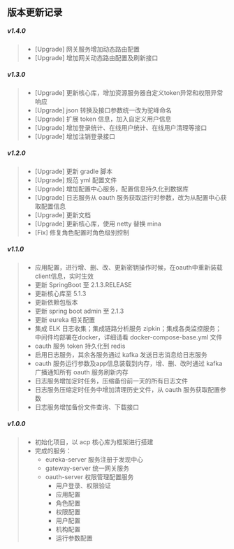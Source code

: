 ## 版本更新记录
##### v1.4.0
> - [Upgrade] 网关服务增加动态路由配置
> - [Upgrade] 增加网关动态路由配置及刷新接口
##### v1.3.0
> - [Upgrade] 更新核心库，增加资源服务器自定义token异常和权限异常响应
> - [Upgrade] json 转换及接口参数统一改为驼峰命名
> - [Upgrade] 扩展 token 信息，加入自定义用户信息
> - [Upgrade] 增加登录统计、在线用户统计、在线用户清理等接口
> - [Upgrade] 增加注销登录接口
##### v1.2.0
> - [Upgrade] 更新 gradle 脚本
> - [Upgrade] 规范 yml 配置文件
> - [Upgrade] 增加配置中心服务，配置信息持久化到数据库
> - [Upgrade] 日志服务从 oauth 服务获取运行时参数，改为从配置中心获取配置信息
> - [Upgrade] 更新文档
> - [Upgrade] 更新核心库，使用 netty 替换 mina
> - [Fix] 修复角色配置时角色级别控制
##### v1.1.0
> - 应用配置，进行增、删、改、更新密钥操作时候，在oauth中重新装载client信息，实时生效
> - 更新 SpringBoot 至 2.1.3.RELEASE
> - 更新核心库至 5.1.3
> - 更新依赖包版本
> - 更新 spring boot admin 至 2.1.3
> - 更新 eureka 相关配置
> - 集成 ELK 日志收集；集成链路分析服务 zipkin；集成各类监控服务；中间件均部署在docker，详细请看 docker-compose-base.yml 文件
> - oauth 服务 token 持久化到 redis
> - 启用日志服务，其余各服务通过 kafka 发送日志消息给日志服务
> - oauth 服务运行参数及app信息装载到内存，增、删、改时通过 kafka 广播通知所有 oauth 服务刷新内存
> - 日志服务增加定时任务，压缩备份前一天的所有日志文件
> - 日志服务压缩定时任务中增加清理历史文件，从 oauth 服务获取配置参数
> - 日志服务增加备份文件查询、下载接口
##### v1.0.0
> - 初始化项目，以 acp 核心库为框架进行搭建
> - 完成的服务：
>   - eureka-server 服务注册于发现中心
>   - gateway-server 统一网关服务
>   - oauth-server 权限管理配置服务
>       - 用户登录、权限验证
>       - 应用配置
>       - 角色配置
>       - 权限配置
>       - 用户配置
>       - 机构配置
>       - 运行参数配置